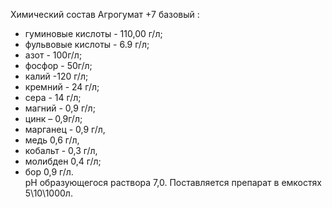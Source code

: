 Химический состав Агрогумат +7 базовый : 
* гуминовые кислоты - 110,00 г/л; 
* фульвовые кислоты - 6.9 г/л; 
* азот - 100г/л; 
* фосфор - 50г/л; 
* калий -120 г/л; 
* кремний - 24 г/л; 
* сера - 14 г/л;
* магний - 0,9 г/л;
* цинк – 0,9г/л;
* марганец - 0,9 г/л, 
* медь 0,6 г/л,
* кобальт - 0,3 г/л, 
* молибден 0,4 г/л; 
* бор 0,9 г/л.  
pH образующегося раствора 7,0. Поставляется препарат в емкостях 5\10\1000л.
